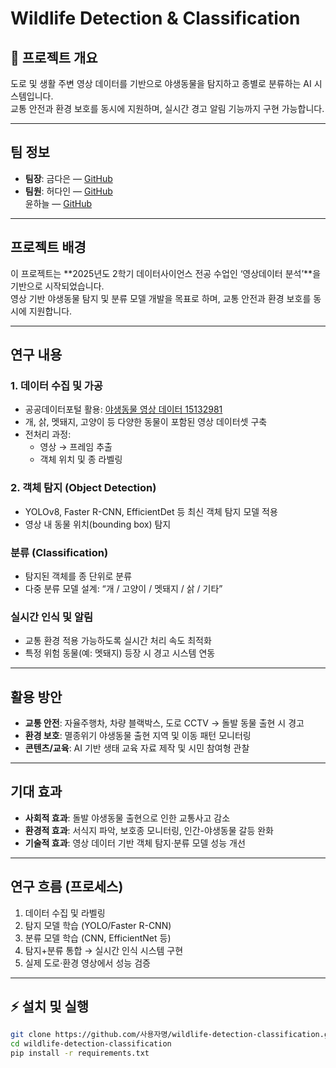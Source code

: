 # Wildlife Detection & Classification

## 📌 프로젝트 개요
도로 및 생활 주변 영상 데이터를 기반으로 야생동물을 탐지하고 종별로 분류하는 AI 시스템입니다.  
교통 안전과 환경 보호를 동시에 지원하며, 실시간 경고 알림 기능까지 구현 가능합니다.

---

## 팀 정보
- **팀장**: 금다은 — [GitHub](https://github.com/kde-devs)
- **팀원**: 허다인 — [GitHub](https://github.com/dainheo)  
           윤하늘 — [GitHub](https://github.com/gksmfoi)

---

## 프로젝트 배경
이 프로젝트는 **2025년도 2학기 데이터사이언스 전공 수업인 ‘영상데이터 분석’**을 기반으로 시작되었습니다.  
영상 기반 야생동물 탐지 및 분류 모델 개발을 목표로 하며, 교통 안전과 환경 보호를 동시에 지원합니다.

---

## 연구 내용

### 1. 데이터 수집 및 가공
- 공공데이터포털 활용: [야생동물 영상 데이터 15132981](https://www.data.go.kr/data/15132981)  
- 개, 삵, 멧돼지, 고양이 등 다양한 동물이 포함된 영상 데이터셋 구축  
- 전처리 과정:
  - 영상 → 프레임 추출
  - 객체 위치 및 종 라벨링

### 2. 객체 탐지 (Object Detection)
- YOLOv8, Faster R-CNN, EfficientDet 등 최신 객체 탐지 모델 적용  
- 영상 내 동물 위치(bounding box) 탐지

### 분류 (Classification)
- 탐지된 객체를 종 단위로 분류  
- 다중 분류 모델 설계: “개 / 고양이 / 멧돼지 / 삵 / 기타”

### 실시간 인식 및 알림
- 교통 환경 적용 가능하도록 실시간 처리 속도 최적화  
- 특정 위험 동물(예: 멧돼지) 등장 시 경고 시스템 연동

---

## 활용 방안
- **교통 안전**: 자율주행차, 차량 블랙박스, 도로 CCTV → 돌발 동물 출현 시 경고  
- **환경 보호**: 멸종위기 야생동물 출현 지역 및 이동 패턴 모니터링  
- **콘텐츠/교육**: AI 기반 생태 교육 자료 제작 및 시민 참여형 관찰

---

## 기대 효과
- **사회적 효과**: 돌발 야생동물 출현으로 인한 교통사고 감소  
- **환경적 효과**: 서식지 파악, 보호종 모니터링, 인간-야생동물 갈등 완화  
- **기술적 효과**: 영상 데이터 기반 객체 탐지·분류 모델 성능 개선

---

## 연구 흐름 (프로세스)
1. 데이터 수집 및 라벨링  
2. 탐지 모델 학습 (YOLO/Faster R-CNN)  
3. 분류 모델 학습 (CNN, EfficientNet 등)  
4. 탐지+분류 통합 → 실시간 인식 시스템 구현  
5. 실제 도로·환경 영상에서 성능 검증

---

## ⚡ 설치 및 실행
```bash
git clone https://github.com/사용자명/wildlife-detection-classification.git
cd wildlife-detection-classification
pip install -r requirements.txt

